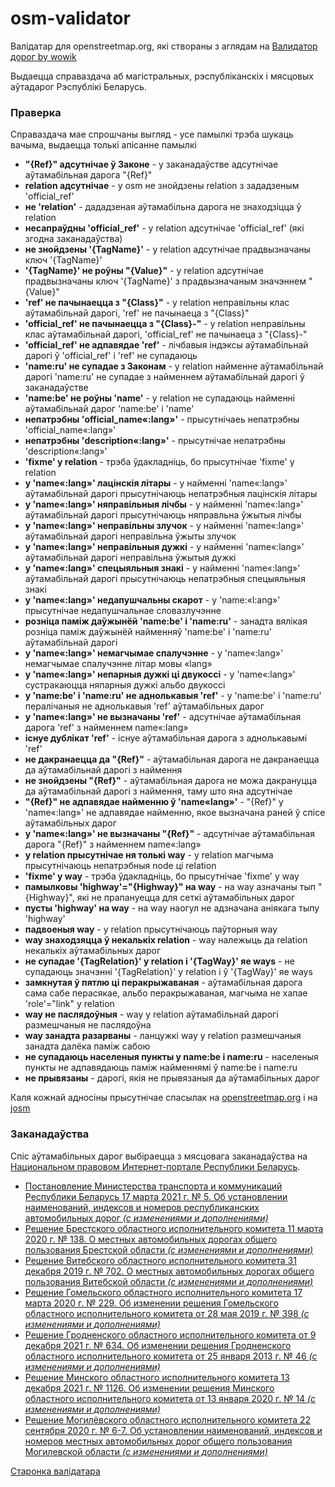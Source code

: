 # osm-validator

Валідатар для openstreetmap.org, які створаны з аглядам на [Валидатор дорог by wowik](http://wowik.byethost7.com/routes/by)

Выдаецца справаздача аб магістральных, рэспубліканскіх і мясцовых аўтадарог Рэспублікі Беларусь.


### Праверка

Справаздача мае спрошчаны выгляд - усе памылкі трэба шукаць вачыма, выдаецца толькі апісанне памылкі

* **"{Ref}" адсутнічае ў Законе** - у заканадаўстве адсутнічае аўтамабільная дарога "{Ref}"
* **relation адсутнічае** - у osm не знойдзены relation з зададзеным 'official_ref'
* **не 'relation'** - дададзеная аўтамабільна дарога не знаходзіцца ў relation
* **несапраўдны 'official_ref'** - у relation адсутнічае 'official_ref' (які згодна заканадаўства)
* **не знойдзены '{TagName}'** - у relation адсутнічае прадвызначаны ключ '{TagName}'
* **'{TagName}' не роўны "{Value}"** - у relation адсутнічае прадвызначаны ключ '{TagName}' з прадвызначаным значэннем "{Value}"
* **'ref' не пачынаецца з "{Class}"** - у relation неправільны клас аўтамабільнай дарогі, 'ref' не пачынаеца з "{Class}"
* **'official_ref' не пачынаецца з "{Class}-"** - у relation неправільны клас аўтамабільнай дарогі, 'official_ref' не пачынаеца з "{Class}-"
* **'official_ref' не адпавядае 'ref'** - лічбавыя індэксы аўтамабільнай дарогі ў 'official_ref' і 'ref' не супадаюць
* **'name:ru' не супадае з Законам** - у relation найменне аўтамабільнай дарогі 'name:ru' не супадае з найменнем аўтамабільнай дарогі ў заканадаўстве
* **'name:be' не роўны 'name'** - у relation не супадаюць найменні аўтамабільнай дарог 'name:be' і 'name'
* **непатрэбны 'official_name«:lang»'** - прысутнічаеь непатрэбны 'official_name«:lang»'
* **непатрэбны 'description«:lang»'** - прысутнічае непатрэбны 'description«:lang»'
* **'fixme' у relation** - трэба ўдакладніць, бо прысутнічае 'fixme' у relation
* **у 'name«:lang»' лацінскія літары** - у найменні 'name«:lang»' аўтамабільнай дарогі прысутнічаюць непатрэбныя лацінскія літары
* **у 'name«:lang»' няправільныя лічбы** - у найменні 'name«:lang»' аўтамабільнай дарогі прысутнічаюць няправльна ўжытыя лічбы
* **у 'name«:lang»' неправільны злучок** - у найменні 'name«:lang»' аўтамабільнай дарогі неправільна ўжыты злучок
* **у 'name«:lang»' неправільныя дужкі** - у найменні 'name«:lang»' аўтамабільнай дарогі неправільна ўжытыя дужкі
* **у 'name«:lang»' спецыяльныя знакі** - у найменні 'name«:lang»' аўтамабільнай дарогі прысутнічаюць непатрэбныя спецыяльныя знакі
* **у 'name«:lang»' недапушчальны скарот** - у 'name:«l:ang»' прысутнічае недапушчальнае словазлучэнне
* **розніца паміж даўжынёй 'name:be' і 'name:ru'** - занадта вялікая розніца паміж даўжынёй найменняў 'name:be' і 'name:ru' аўтамабільнай дарогі
* **у 'name«:lang»' немагчымае спалучэнне** - у 'name«:lang»' немагчымае спалучэнне літар мовы «lang»
* **у 'name«:lang»' непарныя дужкі ці двукоссі** - у 'name«:lang»' сустракаюцца няпарныя дужкі альбо двукоссі
* **у 'name:be' і 'name:ru' не аднолькавыя 'ref'** - у 'name:be' і 'name:ru' пералічаныя не аднолькавыя 'ref' аўтамабільных дарог
* **у 'name«:lang»' не вызначаны 'ref'** - адсутнічае аўтамабільная дарога 'ref' з найменнем name«:lang»
* **існуе дублікат 'ref'** - існуе аўтамабільная дарога з аднолькавымі 'ref'
* **не дакранаецца да "{Ref}"** - аўтамабільная дарога не дакранаецца да аўтамабільнай дарогі з наймення
* **не знойдзены "{Ref}"** - аўтамабільная дарога не можа дакрануцца да аўтамабільнай дарогі з наймення, таму што яна адсутнічае
* **"{Ref}" не адпавядае найменню ў 'name«lang»'** - "{Ref}" у 'name«:lang»' не адпавядае найменню, якое вызначана раней ў спісе аўтамабільных дарог
* **у 'name«:lang»' не вызначаны "{Ref}"** - адсутнічае аўтамабільная дарога "{Ref}" з найменнем name«:lang»
* **у relation прысутнічае ня толькі way** - у relation магчыма прысутнічаюць непатрэбныя node ці relation
* **'fixme' у way** - трэба ўдакладніць, бо прысутнічае 'fixme' у way
* **памылковы 'highway'="{Highway}" на way** - на way азначаны тып "{Highway}", які не прапануецца для сеткі аўтамабільных дарог
* **пусты 'highway' на way** - на way наогул не адзначана аніякага тыпу 'highway'
* **падвоеныя way** - у relation прысутнічаюць паўторныя way
* **way знаходзяцца ў некалькіх relation** - way належыць да relation некалькіх аўтамабільных дарог
* **не супадае '{TagRelation}' у relation і '{TagWay}' яе ways** - не супадаюць значэнні '{TagRelation}' у relation і ў '{TagWay}' яе ways
* **замкнутая ў пятлю ці перакрыжаваная** - аўтамабільная дарога сама сабе перасякае, альбо перакрыжаваная, магчыма не хапае 'role'="link" у relation
* **way не паслядоўныя** - way у relation аўтамабільнай дарогі размешчаныя не паслядоўна
* **way занадта разарваны** - ланцужкі way у relation размешчаныя занадта далёка паміж сабою
* **не супадаюць населеныя пункты у name:be і name:ru** - населеныя пункты не адпавядаюць паміж найменнямі ў name:be і name:ru
* **не прывязаны** - дарогі, якія не прывязаныя да аўтамабільных дарог


Каля кожнай адносіны прысутнічае спасылак на [openstreetmap.org](https://openstreetmap.org/) і на [josm](https://josm.openstreetmap.de/)


### Заканадаўства

Спіс аўтамабільных дарог выбіраецца з мясцовага заканадаўства на [Национальном правовом Интернет-портале Республики Беларусь](https://pravo.by/).

* [Постановление Министерства транспорта и коммуникаций Республики Беларусь 17 марта 2021 г. № 5. Об установлении наименований, индексов и номеров республиканских автомобильных дорог _(с изменениями и дополнениями)_](https://pravo.by/document/?guid=3961&p0=W22136507)
* [Решение Брестского областного исполнительного комитета 11 марта 2020 г. № 138. О местных автомобильных дорогах общего пользования Брестской области _(с изменениями и дополнениями)_](https://pravo.by/document/?guid=3961&p0=R920b0101102)
* [Решение Витебского областного исполнительного комитета 31 декабря 2019 г. № 702. О местных автомобильных дорогах общего пользования Витебской области _(с изменениями и дополнениями)_](https://pravo.by/document/?guid=3961&p0=R920v0100547)
* [Решение Гомельского областного исполнительного комитета 17 марта 2020 г. № 229. Об изменении решения Гомельского областного исполнительного комитета от 28 мая 2019 г. № 398 _(с изменениями и дополнениями)_](https://pravo.by/document/?guid=3961&p0=R920g0101937)
* [Решение Гродненского областного исполнительного комитета от 9 декабря 2021 г. № 634. Об изменении решения Гродненского областного исполнительного комитета от 25 января 2013 г. № 46 _(с изменениями и дополнениями)_](https://pravo.by/document/?guid=3961&p0=R921r0112733)
* [Решение Минского областного исполнительного комитета 13 декабря 2021 г. № 1126. Об изменении решения Минского областного исполнительного комитета от 13 января 2020 г. № 14 _(с изменениями и дополнениями)_](https://pravo.by/document/?guid=3961&p0=R920n0100086)
* [Решение Могилёвского областного исполнительного комитета 22 сентября 2020 г. № 6-7. Об установлении наименований, индексов и номеров местных автомобильных дорог общего пользования Могилевской области _(с изменениями и дополнениями)_](https://pravo.by/document/?guid=3961&p0=R920m0104900)


[Старонка валідатара](http://osm-validator.lidacity.by/)
